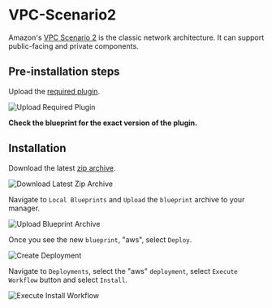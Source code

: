 
# VPC-Scenario2

Amazon's [VPC Scenario 2](https://docs.aws.amazon.com/AmazonVPC/latest/UserGuide/VPC_Scenario2.html) is the classic network architecture. It can support public-facing and private components.


## Pre-installation steps


Upload the [required plugin](https://github.com/cloudify-incubator/cloudify-awssdk-plugin/releases).


![Upload Required Plugin][uploadplugin]


__Check the blueprint for the exact version of the plugin.__


## Installation


Download the latest [zip archive](https://github.com/cloudify-examples/vpc-scenario2-blueprint/archive/master.zip).


![Download Latest Zip Archive][downloadarchive]


Navigate to `Local Blueprints` and `Upload` the `blueprint` archive to your manager.


![Upload Blueprint Archive][uploadblueprint]


Once you see the new `blueprint`, "aws", select `Deploy`.


![Create Deployment][createdeployment]


Navigate to `Deployments`, select the "aws" `deployment`, select `Execute Workflow` button and select `Install`.


![Execute Install Workflow][installworkflow]


[uploadplugin]: https://github.com/cloudify-examples/vpc-scenario2-blueprint/releases/download/images/uploadplugin.png "Upload Plugin"
[downloadarchive]: https://github.com/cloudify-examples/vpc-scenario2-blueprint/releases/download/images/downloadarchive.png "Download Archive"
[uploadblueprint]: https://github.com/cloudify-examples/vpc-scenario2-blueprint/releases/download/images/uploadblueprint.png "Upload Blueprint"
[createdeployment]: https://github.com/cloudify-examples/vpc-scenario2-blueprint/releases/download/images/createdeployment.png "Create deployment"
[installworkflow]: https://github.com/cloudify-examples/vpc-scenario2-blueprint/releases/download/images/installworkflow.png "Execute Install"
